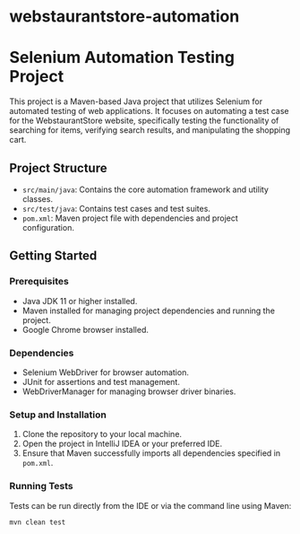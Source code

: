 # webstaurantstore-automation
# Selenium Automation Testing Project

This project is a Maven-based Java project that utilizes Selenium for automated testing of web applications. It focuses on automating a test case for the WebstaurantStore website, specifically testing the functionality of searching for items, verifying search results, and manipulating the shopping cart.

## Project Structure

- `src/main/java`: Contains the core automation framework and utility classes.
- `src/test/java`: Contains test cases and test suites.
- `pom.xml`: Maven project file with dependencies and project configuration.

## Getting Started

### Prerequisites

- Java JDK 11 or higher installed.
- Maven installed for managing project dependencies and running the project.
- Google Chrome browser installed.

### Dependencies

- Selenium WebDriver for browser automation.
- JUnit for assertions and test management.
- WebDriverManager for managing browser driver binaries.

### Setup and Installation

1. Clone the repository to your local machine.
2. Open the project in IntelliJ IDEA or your preferred IDE.
3. Ensure that Maven successfully imports all dependencies specified in `pom.xml`.

### Running Tests

Tests can be run directly from the IDE or via the command line using Maven:

```shell
mvn clean test
